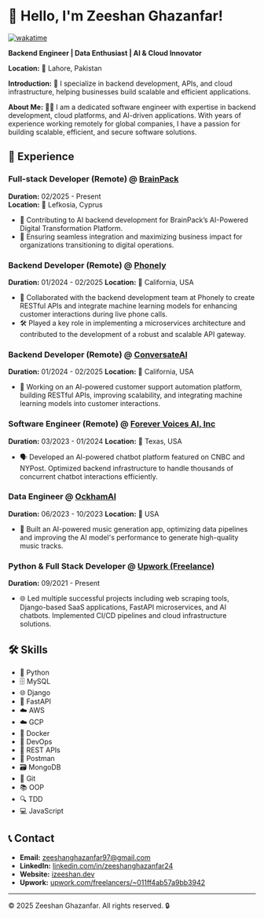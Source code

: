 # 👋 Hello, I'm Zeeshan Ghazanfar!
[![wakatime](https://wakatime.com/badge/user/4b9f34e2-01ef-4c7d-9191-11e96c911252.svg)](https://wakatime.com/@4b9f34e2-01ef-4c7d-9191-11e96c911252)

**Backend Engineer | Data Enthusiast | AI & Cloud Innovator**

**Location:** 📍 Lahore, Pakistan

**Introduction:**
💼 I specialize in backend development, APIs, and cloud infrastructure, helping businesses build scalable and efficient applications.

**About Me:**
👨‍💻 I am a dedicated software engineer with expertise in backend development, cloud platforms, and AI-driven applications. With years of experience working remotely for global companies, I have a passion for building scalable, efficient, and secure software solutions.

## 💼 Experience

### Full-stack Developer (Remote) @ [BrainPack](https://brainpack.io)  
**Duration:** 02/2025 - Present  
**Location:** 📍 Lefkosia, Cyprus  
- 🧠 Contributing to AI backend development for BrainPack’s AI-Powered Digital Transformation Platform.  
- 🔗 Ensuring seamless integration and maximizing business impact for organizations transitioning to digital operations.  

### Backend Developer (Remote) @ [Phonely](https://phonely.ai)
**Duration:** 01/2024 - 02/2025
**Location:** 📍 California, USA
- 🤝 Collaborated with the backend development team at Phonely to create RESTful APIs and integrate machine learning models for enhancing customer interactions during live phone calls.
- 🛠️ Played a key role in implementing a microservices architecture and contributed to the development of a robust and scalable API gateway.

### Backend Developer (Remote) @ [ConversateAI](https://conversate.us)
**Duration:** 01/2024 - 02/2025
**Location:** 📍 California, USA
- 🤖 Working on an AI-powered customer support automation platform, building RESTful APIs, improving scalability, and integrating machine learning models into customer interactions.

### Software Engineer (Remote) @ [Forever Voices AI, Inc](https://forevervoices.com)
**Duration:** 03/2023 - 01/2024
**Location:** 📍 Texas, USA
- 🗣️ Developed an AI-powered chatbot platform featured on CNBC and NYPost. Optimized backend infrastructure to handle thousands of concurrent chatbot interactions efficiently.

### Data Engineer @ [OckhamAI](https://www.ockham.ai/)
**Duration:** 06/2023 - 10/2023
**Location:** 📍 USA
- 🎵 Built an AI-powered music generation app, optimizing data pipelines and improving the AI model's performance to generate high-quality music tracks.

### Python & Full Stack Developer @ [Upwork (Freelance)](https://www.upwork.com/freelancers/~011ff4ab57a9bb3942?mp_source=share)
**Duration:** 09/2021 - Present
- 🌐 Led multiple successful projects including web scraping tools, Django-based SaaS applications, FastAPI microservices, and AI chatbots. Implemented CI/CD pipelines and cloud infrastructure solutions.

## 🛠️ Skills
- 🐍 Python
- 🗄️ MySQL
- 🌐 Django
- 🚀 FastAPI
- ☁️ AWS
- ☁️ GCP
- 🐳 Docker
- 🔄 DevOps
- 🔗 REST APIs
- 📨 Postman
- 🗃️ MongoDB
- 🔧 Git
- 📚 OOP
- 🔍 TDD
- 💻 JavaScript

## 📞 Contact
- **Email:** [zeeshanghazanfar97@gmail.com](mailto:zeeshanghazanfar97@gmail.com)
- **LinkedIn:** [linkedin.com/in/zeeshanghazanfar24](https://www.linkedin.com/in/zeeshanghazanfar24)
- **Website:** [izeeshan.dev](https://izeeshan.dev)
- **Upwork:** [upwork.com/freelancers/~011ff4ab57a9bb3942](https://www.upwork.com/freelancers/~011ff4ab57a9bb3942?mp_source=share)


---

© 2025 Zeeshan Ghazanfar. All rights reserved. 🔒
